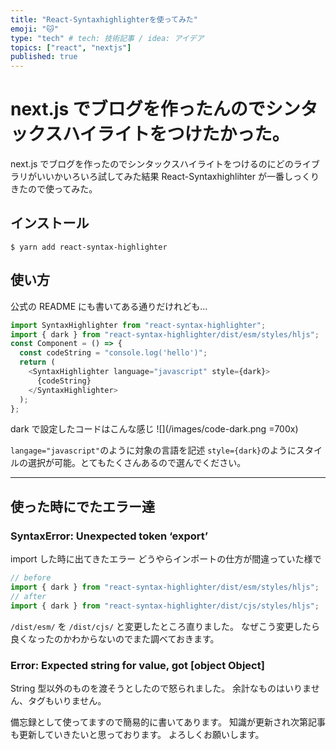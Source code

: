 ```yaml
---
title: "React-Syntaxhighlighterを使ってみた"
emoji: "🐱"
type: "tech" # tech: 技術記事 / idea: アイデア
topics: ["react", "nextjs"]
published: true
---
```


# next.js でブログを作ったんのでシンタックスハイライトをつけたかった。

next.js でブログを作ったのでシンタックスハイライトをつけるのにどのライブラリがいいかいろいろ試してみた結果 React-Syntaxhighlihter が一番しっくりきたので使ってみた。

## インストール

```
$ yarn add react-syntax-highlighter
```

## 使い方

公式の README にも書いてある通りだけれども...

```js
import SyntaxHighlighter from "react-syntax-highlighter";
import { dark } from "react-syntax-highlighter/dist/esm/styles/hljs";
const Component = () => {
  const codeString = "console.log('hello')";
  return (
    <SyntaxHighlighter language="javascript" style={dark}>
      {codeString}
    </SyntaxHighlighter>
  );
};
```

dark で設定したコードはこんな感じ
![](/images/code-dark.png =700x)

`langage="javascript"`のように対象の言語を記述
`style={dark}`のようにスタイルの選択が可能。とてもたくさんあるので選んでください。

---

## 使った時にでたエラー達

### SyntaxError: Unexpected token ‘export’

import した時に出てきたエラー
どうやらインポートの仕方が間違っていた様で

```js
// before
import { dark } from "react-syntax-highlighter/dist/esm/styles/hljs";
// after
import { dark } from "react-syntax-highlighter/dist/cjs/styles/hljs";
```

`/dist/esm/` を `/dist/cjs/`
と変更したところ直りました。
なぜこう変更したら良くなったのかわからないのでまた調べておきます。

### Error: Expected string for value, got [object Object]

String 型以外のものを渡そうとしたので怒られました。
余計なものはいりません、タグもいりません。

備忘録として使ってますので簡易的に書いてあります。
知識が更新され次第記事も更新していきたいと思っております。
よろしくお願いします。
